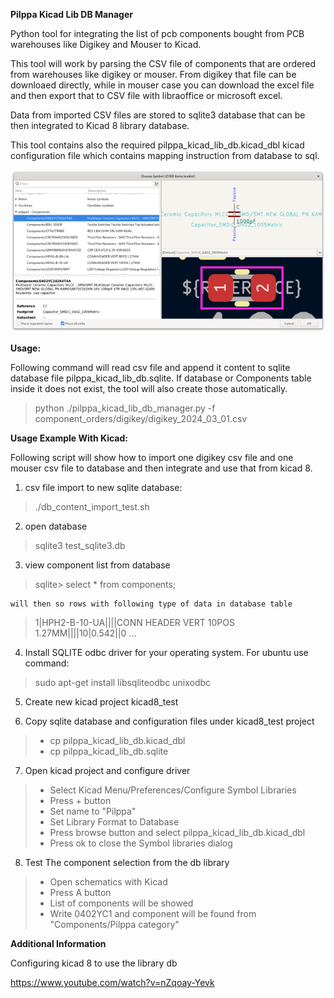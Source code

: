 **Pilppa Kicad Lib DB Manager**


Python tool for integrating the list of pcb components bought from PCB warehouses like Digikey and Mouser to Kicad.

This tool will work by parsing the CSV file of components that are ordered from warehouses like digikey or mouser. From digikey that file can be downloaed directly, while in mouser case you can download the excel file and then export that to CSV file with libraoffice or microsoft excel.

Data from imported CSV files are stored to sqlite3 database that can be then integrated to Kicad 8 library database.

This tool contains also the required pilppa_kicad_lib_db.kicad_dbl kicad configuration file which contains mapping instruction from database to sql.

![](docs/pics/pilppa_kicad_lib_db_integration_25pct.png)

**Usage:**

Following command will read csv file and append it content to sqlite database file pilppa_kicad_lib_db.sqlite. If database or Components table inside it does not exist, the tool will also create those automatically.

> python ./pilppa_kicad_lib_db_manager.py -f component_orders/digikey/digikey_2024_03_01.csv

**Usage Example With Kicad:**

Following script will show how to import one digikey csv file and one mouser csv file to database and then integrate and use that from kicad 8.

1. csv file import to new sqlite database:
   
>    ./db_content_import_test.sh


2. open database
>sqlite3 test_sqlite3.db 	

3. view component list from database

>	sqlite> select * from components;
	
	will then so rows with following type of data in database table
	
> 1|HPH2-B-10-UA||||CONN HEADER VERT 10POS 1.27MM||||10|0.542||0
...

4. Install SQLITE odbc driver for your operating system. For ubuntu use command:

> sudo apt-get install libsqliteodbc unixodbc


5. Create new kicad project kicad8_test

6. Copy sqlite database and configuration files under kicad8_test project

> - cp pilppa_kicad_lib_db.kicad_dbl <path to kicad project>
> - cp pilppa_kicad_lib_db.sqlite <path to kicad project>


7. Open kicad project and configure driver

> - Select Kicad Menu/Preferences/Configure Symbol Libraries
> - Press + button
> - Set name to "Pilppa"
> - Set Library Format to Database
> - Press browse button and select pilppa_kicad_lib_db.kicad_dbl
> - Press ok to close the Symbol libraries dialog
> 
8. Test The component selection from the db library

> - Open schematics with Kicad
> - Press A button
> - List of components will be showed
> - Write 0402YC1 and component will be found from "Components/Pilppa category"
> 

**Additional Information**

Configuring kicad 8 to use the library db

https://www.youtube.com/watch?v=nZqoay-Yevk
